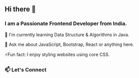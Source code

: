## Hi there 👋

<!--
**Jayant3105/Jayant3105** is a ✨ _special_ ✨ repository because its `README.md` (this file) appears on your GitHub profile.

Here are some ideas to get you started:

- 🔭 I’m currently working on ...
- 🌱 I’m currently learning ...
- 👯 I’m looking to collaborate on ...
- 🤔 I’m looking for help with ...
- 💬 Ask me about ...
- 📫 How to reach me: ...
- 😄 Pronouns: ...
- ⚡ Fun fact: ...
-->
<h3>I am a Passionate Frontend Developer from India.</h3>
<p>🌱 I'm currently learning Data Structure & Algorithms in Java.</p>
<p>💬 Ask me about JavaScript, Bootstrap, React or anything here.</p>
<p>⚡Fun fact: I enjoy styling websites using core CSS.</p>

<h3>📫 Let's Connect</h3>
